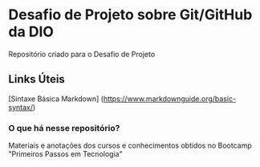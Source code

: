 # Desafio de Projeto sobre Git/GitHub da DIO
Repositório criado para o Desafio de Projeto

## Links Úteis
[Sintaxe Básica Markdown] (https://www.markdownguide.org/basic-syntax/)

### O que há nesse repositório?
Materiais e anotações dos cursos e conhecimentos obtidos no Bootcamp "Primeiros Passos em Tecnologia"